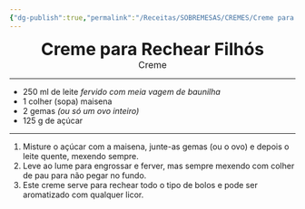 ```yaml
---
{"dg-publish":true,"permalink":"/Receitas/SOBREMESAS/CREMES/Creme para Rechear Filhós/","title":"Creme para Rechear Filhós","tags":["🏡Casa"]}
---
```


<div style="text-align: center;"> <span style="font-size: 30px;"><b>Creme para Rechear Filhós</b></span> </div>


<div style="text-align: center;"> <span style="font-size: 16px;">  Creme  </span> </div>

---
- 250 ml de leite *fervido com meia vagem de baunilha*
- 1 colher (sopa) maisena
- 2 gemas *(ou só um ovo inteiro)* 
- 125 g de açúcar
---
1. Misture o açúcar com a maisena, junte-as gemas (ou o ovo) e depois o leite quente, mexendo sempre. 
2. Leve ao lume para engrossar e ferver, mas sempre mexendo com colher de pau para não pegar no fundo. 
3. Este creme serve para rechear todo o tipo de bolos e pode ser aromatizado com qualquer licor.